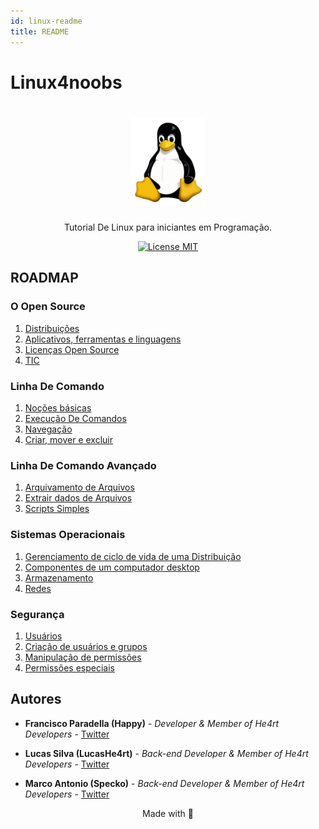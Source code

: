 ```yaml
---
id: linux-readme
title: README
---
```


# Linux4noobs

<h1 align="center">
  <img src="./images/Tux.svg" alt="tux" width="120">
</h1>

<p align="center">Tutorial De Linux para iniciantes em Programação.</p>

<p align="center">
  <a href="https://opensource.org/licenses/MIT">
    <img src="https://img.shields.io/badge/License-MIT-blue.svg" alt="License MIT">
  </a>
</p>

## ROADMAP

### O Open Source

1. [Distribuições](/1-O%20Open%20Source/1-Distros.md)
2. [Aplicativos, ferramentas e linguagens](/1-O%20Open%20Source/2-Aplicativos.md)
3. [Licenças Open Source](1-O%20Open%20Source/3-Licenças.md)
4. [TIC](/1-O%20Open%20Source/4-TIC.md)

### Linha De Comando

1. [Noções básicas](/2-Linha%20De%20Comando/1-Básico.md)
2. [Execução De Comandos](/2-Linha%20De%20Comando/2-Comandos.md)
3. [Navegação](/2-Linha%20De%20Comando/3-Navegação.md)
4. [Criar, mover e excluir](/2-Linha%20De%20Comando/4-Mover.md)

### Linha De Comando Avançado

1.  [Arquivamento de Arquivos](/3-Linha%20De%20Comando%20Avançado/1-Arquivamento.md)
2.  [Extrair dados de Arquivos](/3-Linha%20De%20Comando%20Avançado/2-Dados.md)
3.  [Scripts Simples](/3-Linha%20De%20Comando%20Avançado/3-ScriptsSimples.md)

### Sistemas Operacionais

1. [Gerenciamento de ciclo de vida de uma Distribuição](/4-Sistemas%20Operacionais/1-CicloDeVida.md)
2. [Componentes de um computador desktop](/4-Sistemas%20Operacionais/2-ComponentesDeUmComputador.md)
3. [Armazenamento](/4-Sistemas%20Operacionais/3-Armazenamento.md)
4. [Redes](/4-Sistemas%20Operacionais/4-Redes.md)

### Segurança

1. [Usuários](/5-Segurança/1-Usuários.md)
2. [Criação de usuários e grupos](/5-Segurança/2-Grupos.md)
3. [Manipulação de permissões](/5-Segurança/3-Manipulação.md)
4. [Permissões especiais](/5-Segurança/4-Permissões.md)

## Autores

- **Francisco Paradella (Happy)** - _Developer & Member of He4rt Developers_ - [Twitter](https://twitter.com/Pr1nceJS)

- **Lucas Silva (LucasHe4rt)** - _Back-end Developer & Member of He4rt Developers_ - [Twitter](https://twitter.com/lucashe4rt)

- **Marco Antonio (Specko)** - _Back-end Developer & Member of He4rt Developers_ - [Twitter](https://twitter.com/lolgamarco2)

<p align="center">Made with 💜</p>
